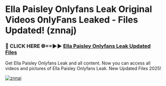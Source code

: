 # Ella Paisley Onlyfans Leak Original Videos 0nlyFans Leaked - Files Updated! (znnaj)

<h3>🔴 CLICK HERE 🌐==►► <a href="https://tinyurl.com/2wckxsce" rel="nofollow">Ella Paisley Onlyfans Leak Updated Files</a></h3>

Get Ella Paisley Onlyfans Leak and all content. Now you can access all videos and pictures of Ella Paisley Onlyfans Leak. New Updated Files 2025!

[![znnaj](https://i.imgur.com/AFduVYN.gif)](https://tinyurl.com/2wckxsce)
